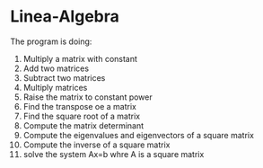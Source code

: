 # Linea-Algebra
The program is doing:
1. Multiply a matrix with constant 
2. Add two matrices
2. Subtract two matrices
4. Multiply matrices
5. Raise the matrix to constant power
6. Find the transpose oe a matrix
7. Find the square root of a matrix
8. Compute the matrix determinant
9. Compute the eigenvalues and eigenvectors of a square matrix
10. Compute the inverse of a square matrix
11. solve the system Ax=b whre A is a square matrix
